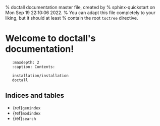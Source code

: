 % doctall documentation master file, created by
%  sphinx-quickstart on Mon Sep 19 22:10:06 2022.
%  You can adapt this file completely to your liking, but it should at least
%  contain the root `toctree` directive.

# Welcome to doctall's documentation!

```{toctree}
   :maxdepth: 2
   :caption: Contents:

   installation/installation
   doctall
   ```

## Indices and tables

* {ref}`genindex`
* {ref}`modindex`
* {ref}`search`

